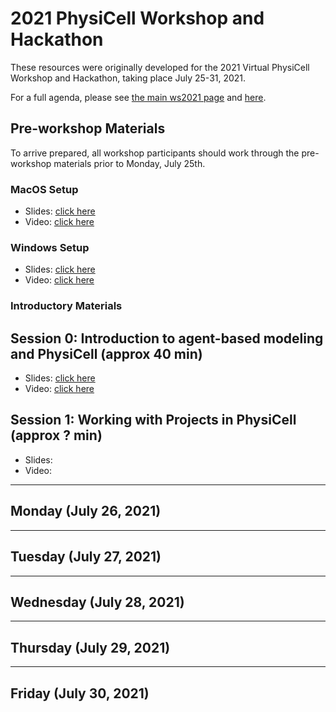 # 2021 PhysiCell Workshop and Hackathon
These resources were originally developed for the 2021 Virtual PhysiCell Workshop and Hackathon, taking place July 25-31, 2021. 

For a full agenda, please see [the main ws2021 page](http://PhysiCell.org/ws2021) and [here](https://github.com/physicell-training/ws2021/blob/main/agenda.md).

## Pre-workshop Materials
To arrive prepared, all workshop participants should work through the pre-workshop materials prior to Monday, July 25th. 
### MacOS Setup
* Slides: [click here](https://github.com/physicell-training/ws2021/blob/main/pdfs/PhysiCell_ws2021_macOS_setup.pdf)
* Video: [click here](https://www.youtube.com/watch?v=mv_phTdanws)

### Windows Setup
* Slides: [click here](https://github.com/physicell-training/ws2021/blob/main/pdfs/PhysiCell_ws2021_Windows_setup.pdf) 
* Video: [click here](https://youtu.be/Jp3ZOMt761M)

### Introductory Materials
## Session 0: Introduction to agent-based modeling and PhysiCell (approx 40 min)
* Slides: [click here](https://github.com/physicell-training/ws2021/blob/main/pdfs/PhysiCell_ws2021_Session0.pdf)
* Video: [click here](https://youtu.be/RWI0SKX49eo)

## Session 1: Working with Projects in PhysiCell (approx ? min)
* Slides: 
* Video: 

-------

## Monday (July 26, 2021)

-------
## Tuesday (July 27, 2021)
-------
## Wednesday (July 28, 2021)
-------
## Thursday (July 29, 2021)
-------
## Friday (July 30, 2021)




